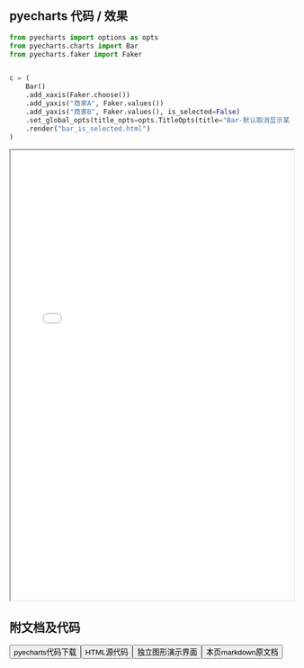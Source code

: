 
## pyecharts 代码 / 效果

```python
from pyecharts import options as opts
from pyecharts.charts import Bar
from pyecharts.faker import Faker


c = (
    Bar()
    .add_xaxis(Faker.choose())
    .add_yaxis("商家A", Faker.values())
    .add_yaxis("商家B", Faker.values(), is_selected=False)
    .set_global_opts(title_opts=opts.TitleOpts(title="Bar-默认取消显示某 Series"))
    .render("bar_is_selected.html")
)

```

<iframe width="100%" height="800px" src="/pyecharts/Bar/bar_is_selected.html"></iframe>

## 附文档及代码

<a href="https://cdn.jsdelivr.net/gh/wfy-belief/python/docs/pyecharts/Bar/bar_is_selected.py"><button class="mybutton">pyecharts代码下载</button></a><a href="https://cdn.jsdelivr.net/gh/wfy-belief/python/docs/pyecharts/Bar/bar_is_selected.html"><button class="mybutton">HTML源代码</button></a><a href="https://python.wfyblog.cn/pyecharts/Bar/bar_is_selected.html"><button class="mybutton">独立图形演示界面</button></a><a href="https://cdn.jsdelivr.net/gh/wfy-belief/python/docs/pyecharts/Bar/bar_is_selected.md"><button class="mybutton">本页markdown原文档</button></a>